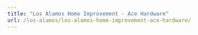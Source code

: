```yaml
---
title: "Los Alamos Home Improvement - Ace Hardware"
url: /los-alamos/los-alamos-home-improvement-ace-hardware/
---
```

